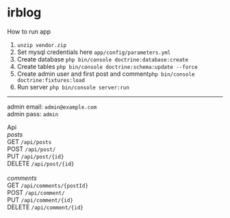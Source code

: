 irblog
======
How to run app
1) `unzip vendor.zip`
2) Set mysql credentials here `app/config/parameters.yml`
3) Create database `php bin/console doctrine:database:create`
4) Create tables `php bin/console doctrine:schema:update --force`
5) Create admin user and first post and comment`php bin/console doctrine:fixtures:load`
6) Run server `php bin/console server:run`

<hr/>

 admin email: `admin@example.com`<br/>
 admin pass: `admin`

Api<br/>
*posts*<br>
 GET `/api/posts`<br>
 POST `/api/post/`<br>
 PUT `/api/post/{id}`<br>
 DELETE `/api/post/{id}`<br>
<br/>
*comments*<br>
 GET `/api/comments/{postId}`<br>
 POST `/api/comment/`<br>
 PUT `/api/comment/{id}`<br>
 DELETE `/api/comment/{id}`<br>
<br/><br/>
